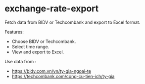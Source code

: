 # exchange-rate-export
Fetch data from BIDV or Techcombank and export to Excel format.

Features:
- Choose BIDV or Techcombank.
- Select time range.
- View and export to Excel.

Use data from :
- https://bidv.com.vn/vn/ty-gia-ngoai-te
- https://techcombank.com/cong-cu-tien-ich/ty-gia
